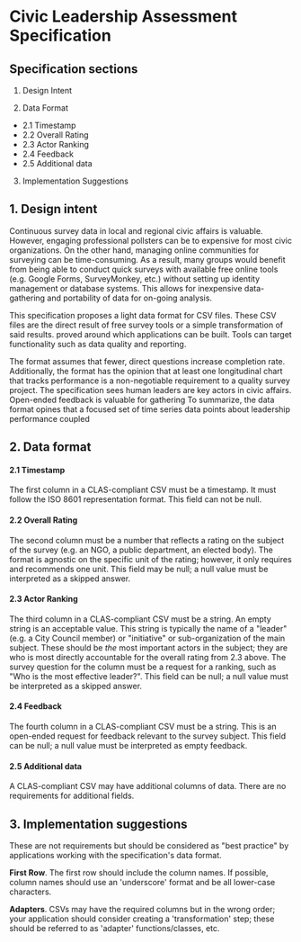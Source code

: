# Civic Leadership Assessment Specification

## Specification sections

1. Design Intent

2. Data Format
  - 2.1 Timestamp
  - 2.2 Overall Rating
  - 2.3 Actor Ranking
  - 2.4 Feedback
  - 2.5 Additional data

3. Implementation Suggestions

## 1. Design intent

Continuous survey data in local and regional civic affairs is valuable. However, engaging professional pollsters can be to expensive for most civic organizations. On the other hand, managing online communities for surveying can be time-consuming.  As a result, many groups would benefit from being able to conduct quick surveys with available free online tools (e.g. Google Forms, SurveyMonkey, etc.) without setting up identity management or database systems. This allows for inexpensive data-gathering and portability of data for on-going analysis.

This specification proposes a light data format for CSV files.  These CSV files are the direct result of free survey tools or a simple transformation of said results. proved around which applications can be built. Tools can target functionality such as data quality and reporting.

The format assumes that fewer, direct questions increase completion rate. Additionally, the format has the opinion that at least one longitudinal chart that tracks performance is a non-negotiable requirement to a quality survey project. The specification sees human leaders are key actors in civic affairs. Open-ended feedback is valuable for gathering  To summarize, the data format opines that a focused set of time series data points about leadership performance coupled

## 2. Data format

#### 2.1 Timestamp

The first column in a CLAS-compliant CSV must be a timestamp. It must follow the ISO 8601 representation format. This field can not be null.

#### 2.2 Overall Rating

The second column must be a number that reflects a rating on the subject of the survey (e.g. an NGO, a public department, an elected body). The format is agnostic on the specific unit of the rating; however, it only requires and recommends one unit. This field may be null; a null value must be interpreted as a skipped answer.

#### 2.3 Actor Ranking

The third column in a CLAS-compliant CSV must be a string. An empty string is an acceptable value. This string is typically the name of a "leader" (e.g. a City Council member) or "initiative" or sub-organization of the main subject. These should be *the* most important actors in the subject; they are who is most directly accountable for the overall rating from 2.3 above. The survey question for the column must be a request for a ranking, such as "Who is the most effective leader?". This field can be null; a null value must be interpreted as a skipped answer.

#### 2.4 Feedback

The fourth column in a CLAS-compliant CSV must be a string.  This is an open-ended request for feedback relevant to the survey subject. This field can be null; a null value must be interpreted as empty feedback.

#### 2.5 Additional data

A CLAS-compliant CSV may have additional columns of data. There are no requirements for additional fields.

## 3. Implementation suggestions

These are not requirements but should be considered as "best practice" by applications working with the specification's data format.

**First Row**. The first row should include the column names. If possible, column names should use an 'underscore' format and be all lower-case characters.

**Adapters**. CSVs may have the required columns but in the wrong order; your application should consider creating a 'transformation' step; these should be referred to as 'adapter' functions/classes, etc.

